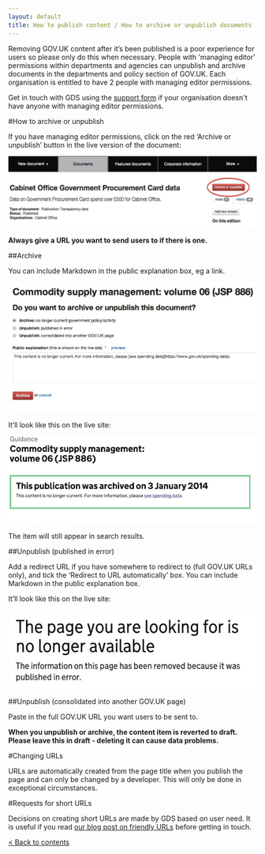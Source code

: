 ```yaml
---
layout: default
title: How to publish content / How to archive or unpublish documents
---
```


Removing GOV.UK content after it’s been published is a poor experience for users so please only do this when necessary. People with 'managing editor' permissions within departments and agencies can unpublish and archive documents in the departments and policy section of GOV.UK. Each organisation is entitled to have 2 people with managing editor permissions.

Get in touch with GDS using the [support form](https://gov.uk/support/internal) if your organisation doesn't have anyone with managing editor permissions.

#How to archive or unpublish

If you have managing editor permissions, click on the red ‘Archive or unpublish’ button in the live version of the document:

![Archive button](archive-button.png)

**Always give a URL you want to send users to if there is one.**

##Archive

You can include Markdown in the public explanation box, eg a link. 

![Explanation box](explanation-box.png)

It’ll look like this on the live site:

![Archived](archived.png)

The item will still appear in search results.

##Unpublish (published in error)

Add a redirect URL if you have somewhere to redirect to (full GOV.UK URLs only), and tick the ‘Redirect to URL automatically’ box. 
You can include Markdown in the public explanation box. 

It’ll look like this on the live site:

![Published in error](published-in-error.png)

##Unpublish (consolidated into another GOV.UK page)

Paste in the full GOV.UK URL you want users to be sent to.

**When you unpublish or archive, the content item is reverted to draft. Please leave this in draft - deleting it can cause data problems.**

#Changing URLs

URLs are automatically created from the page title when you publish the page and can only be changed by a developer. This will only be done in exceptional circumstances.

#Requests for short URLs

Decisions on creating short URLs are made by GDS based on user need. It is useful if you read [our blog post on friendly URLs](http://inside-inside-gov.tumblr.com/post/47775179301/short-urls-for-organisations-profile-pages) before getting in touch.

[< Back to contents](http://alphagov.github.io/inside-government-admin-guide/)
